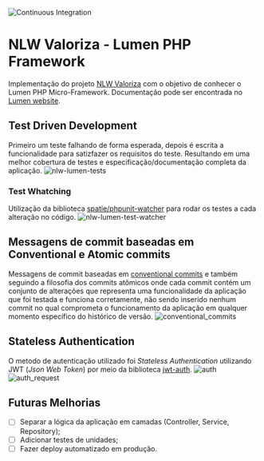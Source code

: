 ![Continuous Integration](https://github.com/VictorTurraF/nlwvaloriza-lumen/actions/workflows/laravel.yml/badge.svg)

# NLW Valoriza - Lumen PHP Framework

Implementação do projeto [NLW Valoriza](https://github.com/VictorTurraF/nlwvaloriza/) com o objetivo de conhecer o Lumen PHP Micro-Framework. Documentação pode ser encontrada no [Lumen website](https://lumen.laravel.com/docs).

## Test Driven Development
Primeiro um teste falhando de forma esperada, depois é escrita a funcionalidade para satizfazer os requisitos do teste. Resultando em uma melhor cobertura de testes e especificação/documentação completa da aplicação.
![nlw-lumen-tests](https://user-images.githubusercontent.com/59932737/167952786-097c9b6c-ee2e-4099-881a-4a44fc0ffde3.gif)

### Test Whatching
Utilização da biblioteca [spatie/phpunit-watcher](https://github.com/spatie/phpunit-watcher) para rodar os testes a cada alteração no código.
![nlw-lumen-test-watcher](https://user-images.githubusercontent.com/59932737/167953626-4ce52036-22a7-48df-9514-007173c9781e.gif)

## Messagens de commit baseadas em Conventional e Atomic commits
Messagens de commit baseadas em [conventional commits](https://www.conventionalcommits.org/en/v1.0.0/#specification) e também seguindo a filosofia dos commits atômicos onde cada commit contém um conjunto de alterações que representa uma funcionalidade da aplicação que foi testada e funciona corretamente, não sendo inserido nenhum commit no qual comprometa o funcionamento da aplicação em qualquer momento específico do histórico de versão.
![conventional_commits](https://user-images.githubusercontent.com/59932737/167523422-46beb679-ef11-404e-a82d-e38611a7859f.gif)

## Stateless Authentication
O metodo de autenticação utilizado foi *Stateless Authentication* utilizando JWT (*Json Web Token*) por meio da biblioteca [jwt-auth](https://jwt-auth.readthedocs.io/en/develop/).
![auth](https://user-images.githubusercontent.com/59932737/167521079-1b6bd527-2910-4f9b-8cec-8bcf339bb821.gif)
![auth_request](https://user-images.githubusercontent.com/59932737/167521116-278c7701-5b0e-483e-9489-cedfc30cbc78.gif)

## Futuras Melhorias

- [ ] Separar a lógica da aplicação em camadas (Controller, Service, Repository);
- [ ] Adicionar testes de unidades;
- [ ] Fazer deploy automatizado em produção.
